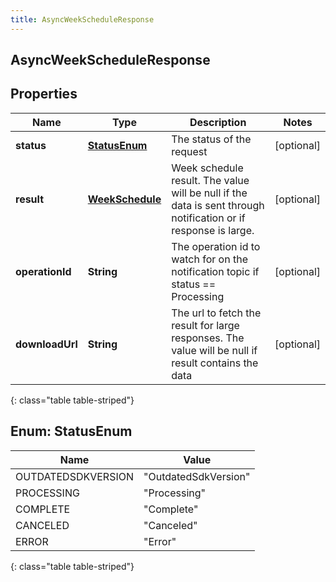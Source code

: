 ```yaml
---
title: AsyncWeekScheduleResponse
---
```

## AsyncWeekScheduleResponse


## Properties

| Name | Type | Description | Notes |
| ------------ | ------------- | ------------- | ------------- |
| **status** | [**StatusEnum**](#StatusEnum) | The status of the request |  [optional] |
| **result** | [**WeekSchedule**](WeekSchedule.html) | Week schedule result. The value will be null if the data is sent through notification or if response is large. |  [optional] |
| **operationId** | **String** | The operation id to watch for on the notification topic if status == Processing |  [optional] |
| **downloadUrl** | **String** | The url to fetch the result for large responses. The value will be null if result contains the data |  [optional] |
{: class="table table-striped"}


<a name="StatusEnum"></a>

## Enum: StatusEnum

| Name | Value |
| ---- | ----- |
| OUTDATEDSDKVERSION | &quot;OutdatedSdkVersion&quot; |
| PROCESSING | &quot;Processing&quot; |
| COMPLETE | &quot;Complete&quot; |
| CANCELED | &quot;Canceled&quot; |
| ERROR | &quot;Error&quot; |
{: class="table table-striped"}



